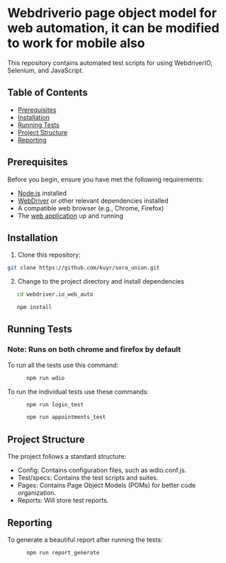 # Webdriverio page object model for web automation, it can be modified to work for mobile also

This repository contains automated test scripts for using WebdriverIO, Selenium, and JavaScript.

## Table of Contents

- [Prerequisites](#prerequisites)
- [Installation](#installation)
- [Running Tests](#running-tests)
- [Project Structure](#project-structure)
- [Reporting](#reporting)

## Prerequisites

Before you begin, ensure you have met the following requirements:

- [Node.js](https://nodejs.org/) installed
- [WebDriver](https://webdriver.io/) or other relevant dependencies installed
- A compatible web browser (e.g., Chrome, Firefox)
- The [web application](https://katalon-demo-cura.herokuapp.com/) up and running

## Installation

1. Clone this repository:

```sh
git clone https://github.com/kuyr/sora_union.git

```

2. Change to the project directory and install dependencies

```sh
   cd webdriver.io_web_auto

   npm install
```

## Running Tests

### Note: Runs on both chrome and firefox by default

To run all the tests use this command:

```bash
      npm run wdio
```

To run the individual tests use these commands:

```bash
      npm run login_test

      npm run appointments_test

```

## Project Structure

The project follows a standard structure:

- Config: Contains configuration files, such as wdio.conf.js.
- Test/specs: Contains the test scripts and suites.
- Pages: Contains Page Object Models (POMs) for better code organization.
- Reports: Will store test reports.

## Reporting

To generate a beautiful report after running the tests:

```bash
      npm run report_generate

```

